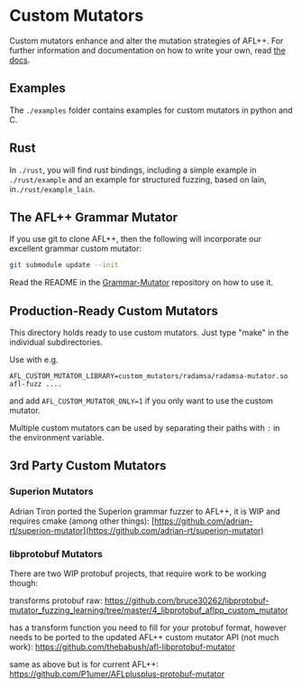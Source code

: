 # Custom Mutators

Custom mutators enhance and alter the mutation strategies of AFL++.
For further information and documentation on how to write your own, read [the docs](../docs/custom_mutators.md).

## Examples

The `./examples` folder contains examples for custom mutators in python and C.

## Rust

In `./rust`, you will find rust bindings, including a simple example in `./rust/example` and an example for structured fuzzing, based on lain, in`./rust/example_lain`.

## The AFL++ Grammar Mutator

If you use git to clone AFL++, then the following will incorporate our
excellent grammar custom mutator:
```sh
git submodule update --init
```

Read the README in the [Grammar-Mutator] repository on how to use it.

[Grammar-Mutator]: https://github.com/AFLplusplus/Grammar-Mutator

## Production-Ready Custom Mutators

This directory holds ready to use custom mutators.
Just type "make" in the individual subdirectories.

Use with e.g.

`AFL_CUSTOM_MUTATOR_LIBRARY=custom_mutators/radamsa/radamsa-mutator.so afl-fuzz ....`

and add `AFL_CUSTOM_MUTATOR_ONLY=1` if you only want to use the custom mutator.

Multiple custom mutators can be used by separating their paths with `:` in the environment variable.

## 3rd Party Custom Mutators

### Superion Mutators

Adrian Tiron ported the Superion grammar fuzzer to AFL++, it is WIP and
requires cmake (among other things):
[https://github.com/adrian-rt/superion-mutator](https://github.com/adrian-rt/superion-mutator)

### libprotobuf Mutators

There are two WIP protobuf projects, that require work to be working though:

transforms protobuf raw:
https://github.com/bruce30262/libprotobuf-mutator_fuzzing_learning/tree/master/4_libprotobuf_aflpp_custom_mutator

has a transform function you need to fill for your protobuf format, however
needs to be ported to the updated AFL++ custom mutator API (not much work):
https://github.com/thebabush/afl-libprotobuf-mutator

same as above but is for current AFL++:
https://github.com/P1umer/AFLplusplus-protobuf-mutator

